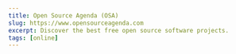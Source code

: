 ```yaml
---
title: Open Source Agenda (OSA)
slug: https://www.opensourceagenda.com
excerpt: Discover the best free open source software projects.
tags: [online]
---
```

